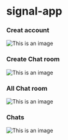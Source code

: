 # signal-app
### Creat account
![This is an image](https://github.com/rabbanibcs/signal-app/blob/main/Images/create_account.jpg)
### Create Chat room
![This is an image](https://github.com/rabbanibcs/signal-app/blob/main/Images/create_chat.jpg)
### All Chat room
![This is an image](https://github.com/rabbanibcs/signal-app/blob/main/Images/chats.jpg)
### Chats
![This is an image](https://github.com/rabbanibcs/signal-app/blob/main/Images/chat_room.jpg)
